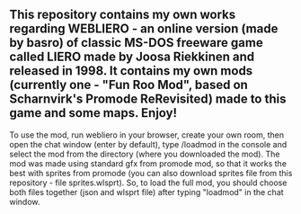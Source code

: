 This repository contains my own works regarding WEBLIERO - an online version (made by basro) of classic MS-DOS freeware game called LIERO made by Joosa Riekkinen and released in 1998. It contains my own mods (currently one - "Fun Roo Mod", based on Scharnvirk's Promode ReRevisited) made to this game and some maps. Enjoy!
---------------------------------------------------
To use the mod, run webliero in your browser, create your own room, then open the chat window (enter by default), type /loadmod in the console and select the mod from the directory (where you downloaded the mod). The mod was made using standard gfx from promode mod, so that it works the best with sprites from promode (you can also download sprites file from this repository - file sprites.wlsprt). So, to load the full mod, you should choose both files together (json and wlsprt file) after typing "loadmod" in the chat window.
